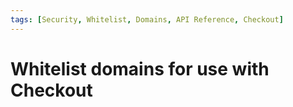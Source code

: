 ```yaml
---
tags: [Security, Whitelist, Domains, API Reference, Checkout]
---
```


# Whitelist domains for use with Checkout

